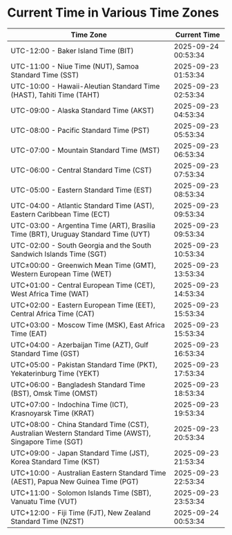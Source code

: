 # Current Time in Various Time Zones

| Time Zone | Current Time |
|-----------|--------------|
| UTC-12:00 - Baker Island Time (BIT) | 2025-09-24 00:53:34 |
| UTC-11:00 - Niue Time (NUT), Samoa Standard Time (SST) | 2025-09-23 01:53:34 |
| UTC-10:00 - Hawaii-Aleutian Standard Time (HAST), Tahiti Time (TAHT) | 2025-09-23 02:53:34 |
| UTC-09:00 - Alaska Standard Time (AKST) | 2025-09-23 04:53:34 |
| UTC-08:00 - Pacific Standard Time (PST) | 2025-09-23 05:53:34 |
| UTC-07:00 - Mountain Standard Time (MST) | 2025-09-23 06:53:34 |
| UTC-06:00 - Central Standard Time (CST) | 2025-09-23 07:53:34 |
| UTC-05:00 - Eastern Standard Time (EST) | 2025-09-23 08:53:34 |
| UTC-04:00 - Atlantic Standard Time (AST), Eastern Caribbean Time (ECT) | 2025-09-23 09:53:34 |
| UTC-03:00 - Argentina Time (ART), Brasília Time (BRT), Uruguay Standard Time (UYT) | 2025-09-23 09:53:34 |
| UTC-02:00 - South Georgia and the South Sandwich Islands Time (SGT) | 2025-09-23 10:53:34 |
| UTC±00:00 - Greenwich Mean Time (GMT), Western European Time (WET) | 2025-09-23 13:53:34 |
| UTC+01:00 - Central European Time (CET), West Africa Time (WAT) | 2025-09-23 14:53:34 |
| UTC+02:00 - Eastern European Time (EET), Central Africa Time (CAT) | 2025-09-23 15:53:34 |
| UTC+03:00 - Moscow Time (MSK), East Africa Time (EAT) | 2025-09-23 15:53:34 |
| UTC+04:00 - Azerbaijan Time (AZT), Gulf Standard Time (GST) | 2025-09-23 16:53:34 |
| UTC+05:00 - Pakistan Standard Time (PKT), Yekaterinburg Time (YEKT) | 2025-09-23 17:53:34 |
| UTC+06:00 - Bangladesh Standard Time (BST), Omsk Time (OMST) | 2025-09-23 18:53:34 |
| UTC+07:00 - Indochina Time (ICT), Krasnoyarsk Time (KRAT) | 2025-09-23 19:53:34 |
| UTC+08:00 - China Standard Time (CST), Australian Western Standard Time (AWST), Singapore Time (SGT) | 2025-09-23 20:53:34 |
| UTC+09:00 - Japan Standard Time (JST), Korea Standard Time (KST) | 2025-09-23 21:53:34 |
| UTC+10:00 - Australian Eastern Standard Time (AEST), Papua New Guinea Time (PGT) | 2025-09-23 22:53:34 |
| UTC+11:00 - Solomon Islands Time (SBT), Vanuatu Time (VUT) | 2025-09-23 23:53:34 |
| UTC+12:00 - Fiji Time (FJT), New Zealand Standard Time (NZST) | 2025-09-24 00:53:34 |
